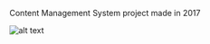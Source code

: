 Content Management System project made in 2017

![alt text](https://media.discordapp.net/attachments/932762343987879966/1099477237717270598/image.png?width=1267&height=609)
